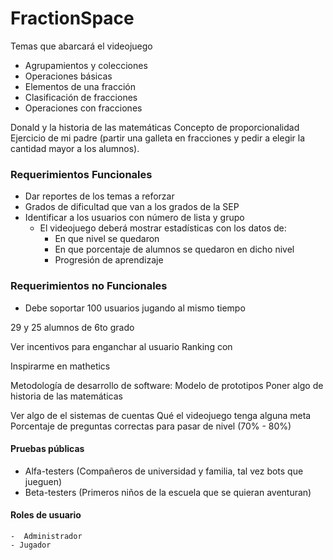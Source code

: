 # FractionSpace
Temas que abarcará el videojuego
- Agrupamientos y colecciones
- Operaciones básicas
- Elementos de una fracción
- Clasificación de fracciones
- Operaciones con fracciones

Donald y la historia de las matemáticas
Concepto de proporcionalidad 
Ejercicio de mi padre   (partir una galleta en fracciones y pedir a elegir la cantidad mayor a los alumnos). 


### Requerimientos Funcionales
- Dar reportes de los temas a reforzar 
- Grados de dificultad que van a los grados de la SEP
- Identificar a los usuarios con número de lista y grupo 
  -   El videojuego deberá mostrar estadísticas con los datos de:
		- En que nivel se quedaron
		- En que porcentaje de alumnos se quedaron en dicho nivel
		- Progresión de aprendizaje 

### Requerimientos no Funcionales
- Debe soportar 100 usuarios jugando al mismo tiempo 


29 y 25 alumnos de 6to grado

Ver incentivos para enganchar al usuario
Ranking con 

Inspirarme en mathetics


Metodología de desarrollo de software: Modelo de prototipos
Poner algo de historia de las matemáticas 


Ver algo de el sistemas de cuentas 
Qué el videojuego tenga alguna meta
Porcentaje de preguntas correctas para pasar de nivel (70% - 80%)

#### Pruebas públicas 
- Alfa-testers (Compañeros de universidad y familia, tal vez bots que jueguen)
- Beta-testers (Primeros niños de la escuela que se quieran aventuran)


#### Roles de usuario 
	-  Administrador 
	- Jugador 
